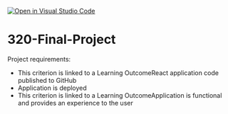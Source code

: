 [![Open in Visual Studio Code](https://classroom.github.com/assets/open-in-vscode-c66648af7eb3fe8bc4f294546bfd86ef473780cde1dea487d3c4ff354943c9ae.svg)](https://classroom.github.com/online_ide?assignment_repo_id=10276078&assignment_repo_type=AssignmentRepo)
# 320-Final-Project

Project requirements:
* This criterion is linked to a Learning OutcomeReact application code published to GitHub
* Application is deployed
* This criterion is linked to a Learning OutcomeApplication is functional and provides an experience to the user
